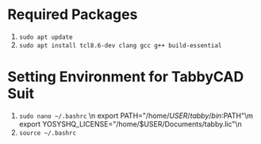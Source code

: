 # Required Packages
1. `sudo apt update`
2. `sudo apt install tcl8.6-dev clang gcc g++ build-essential`

# Setting Environment for TabbyCAD Suit
1. `sudo nano ~/.bashrc` \n
export PATH="/home/$USER/tabby/bin:$PATH"\m
export YOSYSHQ_LICENSE="/home/$USER/Documents/tabby.lic"\n
2. `source ~/.bashrc`
